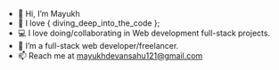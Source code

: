 - 👋 Hi, I’m Mayukh
- 👀 I love { diving_deep_into_the_code };
- 💻 I love doing/collaborating in Web development full-stack projects.
- 🌱 I’m a full-stack web developer/freelancer.
- 📫 Reach me at mayukhdevansahu121@gmail.com

<!---
Mayukhdevan/Mayukhdevan is a ✨ special ✨ repository because its `README.md` (this file) appears on your GitHub profile.
You can click the Preview link to take a look at your changes.
--->
